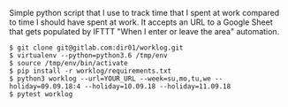 Simple python script that I use to track time that I spent at work compared to time I should have spent at work.
It accepts an URL to a Google Sheet that gets populated by IFTTT "When I enter or leave the area" automation.

    $ git clone git@gitlab.com:dir01/worklog.git
    $ virtualenv --python=python3.6 /tmp/env
    $ source /tmp/env/bin/activate
    $ pip install -r worklog/requirements.txt
    $ python3 worklog --url=YOUR_URL --week=su,mo,tu,we --holiday=09.09.18:4 --holiday=10.09.18 --holiday=11.09.18
    $ pytest worklog
